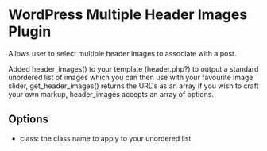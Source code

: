# WordPress Multiple Header Images Plugin

Allows user to select multiple header images to associate with a post.

Added header_images() to your template (header.php?) to output a standard unordered list of images which you can then use with your favourite image slider, get_header_images() returns the URL's as an array if you wish to craft your own markup, header_images accepts an array of options.

## Options

 - class: the class name to apply to your unordered list
